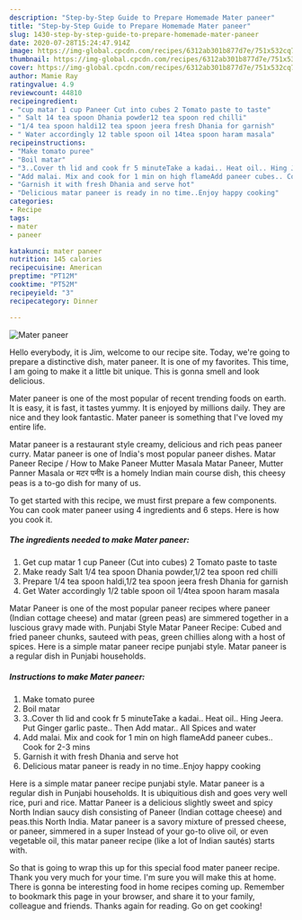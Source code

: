 ```yaml
---
description: "Step-by-Step Guide to Prepare Homemade Mater paneer"
title: "Step-by-Step Guide to Prepare Homemade Mater paneer"
slug: 1430-step-by-step-guide-to-prepare-homemade-mater-paneer
date: 2020-07-28T15:24:47.914Z
image: https://img-global.cpcdn.com/recipes/6312ab301b877d7e/751x532cq70/mater-paneer-recipe-main-photo.jpg
thumbnail: https://img-global.cpcdn.com/recipes/6312ab301b877d7e/751x532cq70/mater-paneer-recipe-main-photo.jpg
cover: https://img-global.cpcdn.com/recipes/6312ab301b877d7e/751x532cq70/mater-paneer-recipe-main-photo.jpg
author: Mamie Ray
ratingvalue: 4.9
reviewcount: 44810
recipeingredient:
- "cup matar 1 cup Paneer Cut into cubes 2 Tomato paste to taste"
- " Salt 14 tea spoon Dhania powder12 tea spoon red chilli"
- "1/4 tea spoon haldi12 tea spoon jeera fresh Dhania for garnish"
- " Water accordingly 12 table spoon oil 14tea spoon haram masala"
recipeinstructions:
- "Make tomato puree"
- "Boil matar"
- "3..Cover th lid and cook fr 5 minuteTake a kadai.. Heat oil.. Hing Jeera. Put Ginger garlic paste.. Then Add matar.. All Spices and water"
- "Add malai. Mix and cook for 1 min on high flameAdd paneer cubes.. Cook for 2-3 mins"
- "Garnish it with fresh Dhania and serve hot"
- "Delicious matar paneer is ready in no time..Enjoy happy cooking"
categories:
- Recipe
tags:
- mater
- paneer

katakunci: mater paneer 
nutrition: 145 calories
recipecuisine: American
preptime: "PT12M"
cooktime: "PT52M"
recipeyield: "3"
recipecategory: Dinner

---
```



![Mater paneer](https://img-global.cpcdn.com/recipes/6312ab301b877d7e/751x532cq70/mater-paneer-recipe-main-photo.jpg)

Hello everybody, it is Jim, welcome to our recipe site. Today, we're going to prepare a distinctive dish, mater paneer. It is one of my favorites. This time, I am going to make it a little bit unique. This is gonna smell and look delicious.

Mater paneer is one of the most popular of recent trending foods on earth. It is easy, it is fast, it tastes yummy. It is enjoyed by millions daily. They are nice and they look fantastic. Mater paneer is something that I've loved my entire life.

Matar paneer is a restaurant style creamy, delicious and rich peas paneer curry. Matar paneer is one of India&#39;s most popular paneer dishes. Matar Paneer Recipe / How to Make Paneer Mutter Masala Matar Paneer, Mutter Panner Masala or मटर पनीर is a homely Indian main course dish, this cheesy peas is a to-go dish for many of us.


To get started with this recipe, we must first prepare a few components. You can cook mater paneer using 4 ingredients and 6 steps. Here is how you cook it.

<!--inarticleads1-->

##### The ingredients needed to make Mater paneer:

1. Get cup matar 1 cup Paneer (Cut into cubes) 2 Tomato paste to taste
1. Make ready  Salt 1/4 tea spoon Dhania powder,1/2 tea spoon red chilli
1. Prepare 1/4 tea spoon haldi,1/2 tea spoon jeera fresh Dhania for garnish
1. Get  Water accordingly 1/2 table spoon oil 1/4tea spoon haram masala


Matar Paneer is one of the most popular paneer recipes where paneer (Indian cottage cheese) and matar (green peas) are simmered together in a luscious gravy made with. Punjabi Style Matar Paneer Recipe: Cubed and fried paneer chunks, sauteed with peas, green chillies along with a host of spices. Here is a simple matar paneer recipe punjabi style. Matar paneer is a regular dish in Punjabi households. 

<!--inarticleads2-->

##### Instructions to make Mater paneer:

1. Make tomato puree
1. Boil matar
1. 3..Cover th lid and cook fr 5 minuteTake a kadai.. Heat oil.. Hing Jeera. Put Ginger garlic paste.. Then Add matar.. All Spices and water
1. Add malai. Mix and cook for 1 min on high flameAdd paneer cubes.. Cook for 2-3 mins
1. Garnish it with fresh Dhania and serve hot
1. Delicious matar paneer is ready in no time..Enjoy happy cooking


Here is a simple matar paneer recipe punjabi style. Matar paneer is a regular dish in Punjabi households. It is ubiquitious dish and goes very well rice, puri and rice. Mattar Paneer is a delicious slightly sweet and spicy North Indian saucy dish consisting of Paneer (Indian cottage cheese) and peas.this North India. Matar paneer is a savory mixture of pressed cheese, or paneer, simmered in a super Instead of your go-to olive oil, or even vegetable oil, this matar paneer recipe (like a lot of Indian sautés) starts with. 

So that is going to wrap this up for this special food mater paneer recipe. Thank you very much for your time. I'm sure you will make this at home. There is gonna be interesting food in home recipes coming up. Remember to bookmark this page in your browser, and share it to your family, colleague and friends. Thanks again for reading. Go on get cooking!
